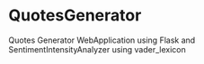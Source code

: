 # QuotesGenerator
Quotes Generator WebApplication using Flask and SentimentIntensityAnalyzer using vader_lexicon
